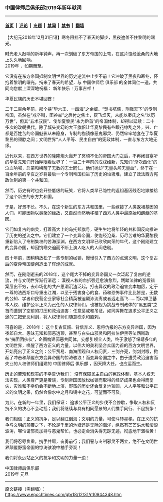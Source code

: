### 中国律师后俱乐部2019年新年献词

---

#### [首页](../../../..?n10944348) &nbsp;|&nbsp; [评论](../../../../../epoch-comment?n10944348) &nbsp;|&nbsp; [专题](../../../../../epoch-special?n10944348) &nbsp;|&nbsp; [禁闻](../../../../../epoch-news?n10944348) &nbsp;|&nbsp; [禁书](../../../../../books?n10944348) &nbsp;|&nbsp; [翻墙](https://github.com/gfw-breaker/nogfw/blob/master/README.md?n10944348)


<div class="post_content" id="artbody" itemprop="articleBody">
 <!-- article content begin -->
 <p>
  【大纪元2018年12月31日讯】寒冬阻挡不了春天的脚步，黑夜遮盖不住黎明的曙光。
 </p>
 <p>
  时光老人敲响的新年钟声，再一次划破了东方帝国的上穹，在这片饱经沧桑的大地上久久地回响。
  <br/>
  <ok href="https://www.epochtimes.com/gb/tag/2019%E5%B9%B4.html">
   2019年
  </ok>
  ，如期而至。
 </p>
 <p>
  它没有在东方帝国抵制文明世界的历史逆流中止步不前！它冲破了黑夜和寒冬，怀抱着黎明的曙光，捎来了春天的希望，与
  <ok href="https://www.epochtimes.com/gb/tag/%E4%B8%AD%E5%9B%BD%E5%BE%8B%E5%B8%88%E5%90%8E.html">
   中国律师后
  </ok>
  <ok href="https://www.epochtimes.com/gb/tag/%E4%BF%B1%E4%B9%90%E9%83%A8.html">
   俱乐部
  </ok>
  的全体同仁一道，共同向您献上深深地祝福： 新年快乐！万事吉祥！
 </p>
 <p>
  华夏民族的历史不堪回首！
 </p>
 <p>
  二千二百余年前，那个挟“毕六王、一四海”之余威、“焚书坑儒，刑戮天下”的专制帝国，虽然在“戍卒叫，函谷举”之后付之焦土，灰飞烟灭，未能以秦氏之名“以历万世”，但其“五术驭民”、使华夏黎民“永为黔首”的帝国体制，却得以延续：二十多次的改朝换代，除了城头变幻的大王旗帜让华夏黎民有些眼花缭乱之外，兴、亡都是百姓苦的帝国魅影从未隐身，专制的枷锁像恶鬼邪灵、仍然牢牢地套在了华夏黎民的颈脖之间；文明世界“人人平等、民主自由”的宪政体制，一直与东方大地无缘。
 </p>
 <p>
  近代以来，在西方世界的隆隆炮火轰开了冥顽不化的帝国大门之后，不再闭目塞听的华夏先知们开始睁眼看世界了：一百二十年前的戊戌维新，先知们“渐次西化”的泣血呐喊，启蒙和唤醒了无数的志士同仁。他们抛却“无量头颅无量血”，终于在一百余年前的辛亥之岁将最后一个专制帝国扫进了历史的垃圾堆，建立了效法西方宪政体制的第一个共和国。
 </p>
 <p>
  然而，历史有时也会开些低级的玩笑，它将人类早已隐性的返祖基因残忍地嫁接给了这个新生的东方共和国。
 </p>
 <p>
  于是，好景不长。不久，在这个新生的东方共和国里，一些嫁接了人类返祖基因的人们，可能因物以类聚的缘故，又自然而然地移植了西方人类中最原始和龌龊的基因。
 </p>
 <p>
  它们如复古的幽灵，打着高大上的乌托邦旗号，硬生生地将年轻的共和国反向推进了历史的逆流之中。它们建立了一个变异帝国，使饱经沧桑、历尽苦难的华夏黎民重新陷入了专制集权的苦海深渊。在西方文明早已欣欣向荣的年代，这个刚刚建立的变异帝国，却因饥寒交迫而不断上演人吃人的人间悲剧。
 </p>
 <p>
  四十年前，因稍稍放松了一些专制的枷锁，慢慢引入了西方的点滴文明，这个复古后的变异帝国便创造出了辉煌的成就。
 </p>
 <p>
  然而，在刚刚逝去的2018年，这个尾大不掉的变异帝国又一次泛起了复古的逆流，并与文明世界渐行渐远： 漠视人权的血拆强迁愈演愈烈，践踏法律的冤假错案层出不穷，去市场化的共产思潮沉渣泛起，打击异议的政治迫害变本加厉，定于一尊的法西斯口号重出江湖，以至于残害身心的食、药和恐怖事件比比皆是，无数的公知、学者和民营企业家等社会精英被迫颠沛流离或者远走高飞……而以捍卫基本人权、维护公平正义为己任的人权律师们，也被视为挑战专制政体的“黑五类”之首而遭到了空前的打压和政治迫害：任意惩戒和吊证，如同挥舞在追求公平正义之途的二把邪恶利剑，将人权律师们随意砍杀和直刺。
 </p>
 <p>
  可喜的是，2018年： 这个复古反叛、背信弃义、恩将仇报的东方变异帝国，因为夜郎自大、愚昧无知和邪恶透顶，甚至与白头山邪灵和阿拉伯伊黑等法西斯政权“搞团团伙伙”，企图构建邪恶共同体，妄想引领全人类，终于激怒了绥靖多年的文明世界，唤醒了西方正义的力量。以伟大的美利坚合众国为首的西方文明世界，开始亮出了正义之剑：公平贸易、南海围观和人权问责，三剑齐亮，剑剑封喉，掀起了冲击和颠覆东方变异帝国的惊涛骇浪！而变异帝国之中，由于遭受政治迫害而失业的人权律师们组建的
  <ok href="https://www.epochtimes.com/gb/tag/%E4%B8%AD%E5%9B%BD%E5%BE%8B%E5%B8%88%E5%90%8E.html">
   中国律师后
  </ok>
  <ok href="https://www.epochtimes.com/gb/tag/%E4%BF%B1%E4%B9%90%E9%83%A8.html">
   俱乐部
  </ok>
  ，因天降大任，也应运而生。
 </p>
 <p>
  历史的苦难和现实的不幸告诉我们： 没有保障民主自由的宪政体制，基本人权无法实现，人类尊严更是奢谈，专制帝国因放松枷锁而取得的经济成果也会得而复失，灾难和不幸仍会不断地上演，野蛮的历史还会反复地轮回，人人平等和公平正义的文明之果，仍然会像水中之月和镜中之花，可望而不可及。
 </p>
 <p>
  为此，在新的一年里，我们保证： 追求公平正义的步伐不会停歇，争取人权和反抗不义的决心不会动摇；我们将继续与具有相同愿景的人们携手同行、不屈抗争！
 </p>
 <p>
  我们相信：正义的抗争，足以翻江倒海；文明的力量，可使斗转星移。在正义的抗争与文明的颠覆之下，不论是千里的池塘还是无际的海洋，纵然有芒芒洪水和滚滚波涛，哪怕请邪灵加持与恶鬼帮忙，也必定会消失得无踪无迹，彻底地干涸枯黄！
 </p>
 <p>
  我们将忍辱负重，携手并肩，奋勇前行；我们誓与专制邪灵不两立，绝不在文明世界颠覆野蛮帝国的惊涛骇浪中袖手旁观！
 </p>
 <p>
  我们将永远站正义的抗争和文明的力量一边！
 </p>
 <p>
  中国律师后俱乐部
  <br/>
  <ok href="https://www.epochtimes.com/gb/tag/2019%E5%B9%B4.html">
   2019年
  </ok>
  元旦
 </p>
 <!-- article content end -->
 <div id="below_article_ad">
 </div>
</div>


---

原文链接（需翻墙）：https://www.epochtimes.com/gb/18/12/31/n10944348.htm